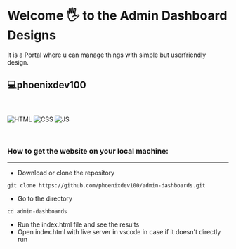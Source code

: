 # Welcome 🖐 to the Admin Dashboard Designs

It is a Portal where u can manage things with simple but userfriendly design.

## 💻phoenixdev100

<br>

![HTML](https://img.shields.io/badge/html5%20-%23E34F26.svg?&style=for-the-badge&logo=html5&logoColor=white)
![CSS](https://img.shields.io/badge/css3%20-%231572B6.svg?&style=for-the-badge&logo=css3&logoColor=white)
![JS](https://img.shields.io/badge/javascript%20-%23323330.svg?&style=for-the-badge&logo=javascript&logoColor=%23F7DF1E)

<br>

### How to get the website on your local machine:

---

- Download or clone the repository

```
git clone https://github.com/phoenixdev100/admin-dashboards.git
```

- Go to the directory

```
cd admin-dashboards
```

- Run the index.html file and see the results
- Open index.html with live server in vscode in case if it doesn't directly run
  <br>
